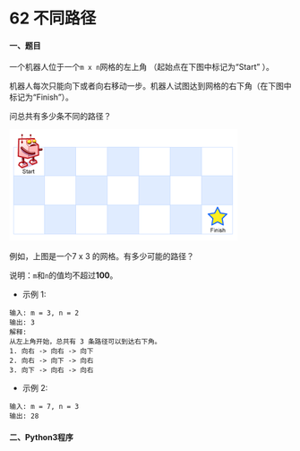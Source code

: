 # 62 不同路径


#### 一、题目

一个机器人位于一个```m x n```网格的左上角 （起始点在下图中标记为“Start” ）。

机器人每次只能向下或者向右移动一步。机器人试图达到网格的右下角（在下图中标记为“Finish”）。

问总共有多少条不同的路径？

![image](https://github.com/Anfany/LeetCode_Python3_Solution/blob/master/%E6%95%B0%E7%BB%84/62.png)

例如，上图是一个7 x 3 的网格。有多少可能的路径？

说明：```m```和```n```的值均不超过**100**。

* 示例 1:
```
输入: m = 3, n = 2
输出: 3
解释:
从左上角开始，总共有 3 条路径可以到达右下角。
1. 向右 -> 向右 -> 向下
2. 向右 -> 向下 -> 向右
3. 向下 -> 向右 -> 向右
```
* 示例 2:
```
输入: m = 7, n = 3
输出: 28
```


#### 二、Python3程序
